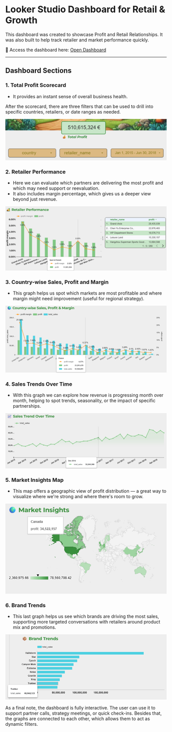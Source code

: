 # Looker Studio Dashboard for Retail & Growth

This dashboard was created to showcase Profit and Retail Relationships. It was also built to help track retailer and market performance quickly.

🔗 Access the dashboard here: [Open Dashboard](https://lookerstudio.google.com/reporting/44c23ec8-6a90-4a8b-aebc-8bc094e545c9/page/lzVMF/edit)

---

## Dashboard Sections

### 1. Total Profit Scorecard
- It provides an instant sense of overall business health.

After the scorecard, there are three filters that can be used to drill into specific countries, retailers, or date ranges as needed.

![Scorecard & Filters](screenshots/scorecard-and-filters.png)

### 2. Retailer Performance
- Here we can evaluate which partners are delivering the most profit and which may need support or reevaluation. 
- It also includes margin percentage, which gives us a deeper view beyond just revenue.

![Retailer Performance](screenshots/retailer-performance.png)

### 3. Country-wise Sales, Profit and Margin
- This graph helps us spot which markets are most profitable and where margin might need improvement (useful for regional strategy).

![Country-wise Sales, Profit & Margin](screenshots/country-wise-graph.png)

### 4. Sales Trends Over Time
- With this graph we can explore how revenue is progressing month over month, helping to spot trends, seasonality, or the impact of specific partnerships.

![Sales Trend Over Time](screenshots/sales-trend.png)

### 5. Market Insights Map
- This map offers a geographic view of profit distribution — a great way to visualize where we're strong and where there's room to grow.

![Market Insights Map](screenshots/market-insights.png)

### 6. Brand Trends
- This last graph helps us see which brands are driving the most sales, supporting more targeted conversations with retailers around product mix and promotions.

![Brand Trends](screenshots/brand-trends.png)

As a final note, the dashboard is fully interactive. The user can use it to support partner calls, strategy meetings, or quick check-ins. Besides that, the graphs are connected to each other, which allows them to act as dynamic filters.
